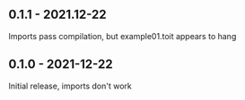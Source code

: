 ## 0.1.1 - 2021.12-22
Imports pass compilation, but example01.toit appears to hang

## 0.1.0 - 2021-12-22
Initial release, imports don't work

